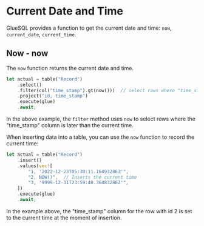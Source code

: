 # Current Date and Time

GlueSQL provides a function to get the current date and time: `now`, `current_date`, `current_time`.

## Now - now

The `now` function returns the current date and time.

```rust
let actual = table("Record")
    .select()
    .filter(col("time_stamp").gt(now()))  // select rows where "time_stamp" is later than current time
    .project("id, time_stamp")
    .execute(glue)
    .await;
```

In the above example, the `filter` method uses `now` to select rows where the "time_stamp" column is later than the current time.

When inserting data into a table, you can use the `now` function to record the current time:

```rust
let actual = table("Record")
    .insert()
    .values(vec![
        "1, '2022-12-23T05:30:11.164932863'",
        "2, NOW()",  // Inserts the current time
        "3, '9999-12-31T23:59:40.364832862'",
    ])
    .execute(glue)
    .await;
```
In the example above, the "time_stamp" column for the row with id 2 is set to the current time at the moment of insertion.